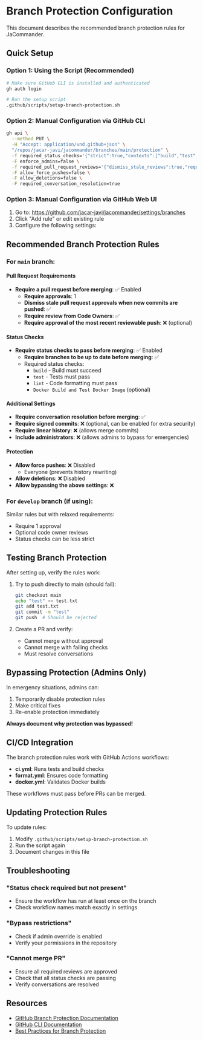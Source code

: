# Branch Protection Configuration

This document describes the recommended branch protection rules for JaCommander.

## Quick Setup

### Option 1: Using the Script (Recommended)

```bash
# Make sure GitHub CLI is installed and authenticated
gh auth login

# Run the setup script
.github/scripts/setup-branch-protection.sh
```

### Option 2: Manual Configuration via GitHub CLI

```bash
gh api \
  --method PUT \
  -H "Accept: application/vnd.github+json" \
  "/repos/jacar-javi/jacommander/branches/main/protection" \
  -f required_status_checks='{"strict":true,"contexts":["build","test","lint"]}' \
  -F enforce_admins=false \
  -f required_pull_request_reviews='{"dismiss_stale_reviews":true,"require_code_owner_reviews":true,"required_approving_review_count":1}' \
  -F allow_force_pushes=false \
  -F allow_deletions=false \
  -F required_conversation_resolution=true
```

### Option 3: Manual Configuration via GitHub Web UI

1. Go to: https://github.com/jacar-javi/jacommander/settings/branches
2. Click "Add rule" or edit existing rule
3. Configure the following settings:

## Recommended Branch Protection Rules

### For `main` branch:

#### Pull Request Requirements
- **Require a pull request before merging**: ✅ Enabled
  - **Require approvals**: 1
  - **Dismiss stale pull request approvals when new commits are pushed**: ✅
  - **Require review from Code Owners**: ✅
  - **Require approval of the most recent reviewable push**: ❌ (optional)

#### Status Checks
- **Require status checks to pass before merging**: ✅ Enabled
  - **Require branches to be up to date before merging**: ✅
  - Required status checks:
    - `build` - Build must succeed
    - `test` - Tests must pass
    - `lint` - Code formatting must pass
    - `Docker Build and Test Docker Image` (optional)

#### Additional Settings
- **Require conversation resolution before merging**: ✅
- **Require signed commits**: ❌ (optional, can be enabled for extra security)
- **Require linear history**: ❌ (allows merge commits)
- **Include administrators**: ❌ (allows admins to bypass for emergencies)

#### Protection
- **Allow force pushes**: ❌ Disabled
  - Everyone (prevents history rewriting)
- **Allow deletions**: ❌ Disabled
- **Allow bypassing the above settings**: ❌

### For `develop` branch (if using):

Similar rules but with relaxed requirements:
- Require 1 approval
- Optional code owner reviews
- Status checks can be less strict

## Testing Branch Protection

After setting up, verify the rules work:

1. Try to push directly to main (should fail):
   ```bash
   git checkout main
   echo "test" >> test.txt
   git add test.txt
   git commit -m "test"
   git push  # Should be rejected
   ```

2. Create a PR and verify:
   - Cannot merge without approval
   - Cannot merge with failing checks
   - Must resolve conversations

## Bypassing Protection (Admins Only)

In emergency situations, admins can:
1. Temporarily disable protection rules
2. Make critical fixes
3. Re-enable protection immediately

**Always document why protection was bypassed!**

## CI/CD Integration

The branch protection rules work with GitHub Actions workflows:

- **ci.yml**: Runs tests and build checks
- **format.yml**: Ensures code formatting
- **docker.yml**: Validates Docker builds

These workflows must pass before PRs can be merged.

## Updating Protection Rules

To update rules:

1. Modify `.github/scripts/setup-branch-protection.sh`
2. Run the script again
3. Document changes in this file

## Troubleshooting

### "Status check required but not present"
- Ensure the workflow has run at least once on the branch
- Check workflow names match exactly in settings

### "Bypass restrictions"
- Check if admin override is enabled
- Verify your permissions in the repository

### "Cannot merge PR"
- Ensure all required reviews are approved
- Check that all status checks are passing
- Verify conversations are resolved

## Resources

- [GitHub Branch Protection Documentation](https://docs.github.com/en/repositories/configuring-branches-and-merges-in-your-repository/managing-protected-branches/about-protected-branches)
- [GitHub CLI Documentation](https://cli.github.com/manual/gh_api)
- [Best Practices for Branch Protection](https://docs.github.com/en/repositories/configuring-branches-and-merges-in-your-repository/managing-protected-branches/managing-a-branch-protection-rule)
